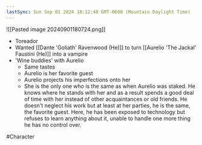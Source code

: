```yaml
---
lastSync: Sun Sep 01 2024 18:12:40 GMT-0600 (Mountain Daylight Time)
---
```

![[Pasted image 20240901180724.png]]

- Toreador
- Wanted [[Dante 'Goliath' Ravenwood (He)]] to turn [[Aurelio 'The Jackal' Faustini (He)]] into a vampire
- 'Wine buddies' with Aurelio
	- Same tastes
	- Aurelio is her favorite guest
	- Aurelio projects his imperfections onto her
	- She is the only one who is the same as when Aurelio was staked. He knows where he stands with her and as a result spends a good deal of time with her instead of other acquaintances or old friends. He doesn't neglect his work but at least at her parties, he is the same, the favorite guest. Here, he has been exposed to technology but refuses to learn anything about it, unable to handle one more thing he has no control over.

#Character 